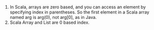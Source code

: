 1. In Scala, arrays are zero based, and you can access an element by specifying  index in parentheses. So the first element in a Scala array named arg is arg\(0\), not arg\[0\], as in Java.
2. Scala Array and List are 0 based index.



